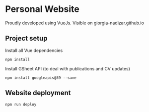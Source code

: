 # Personal Website
Proudly developed using VueJs.
Visible on giorgia-nadizar.github.io

## Project setup
Install all Vue dependencies
```
npm install
```
Install GSheet API (to deal with publications and CV updates)
```
npm install googleapis@39 --save
```

## Website deployment
```
npm run deploy
```
